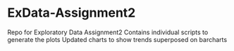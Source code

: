 # ExData-Assignment2
Repo for Exploratory Data Assignment2
Contains individual scripts to generate the plots
Updated charts to show trends superposed on barcharts
